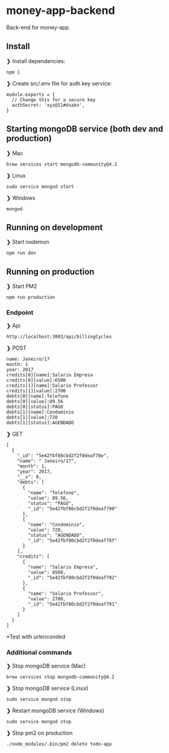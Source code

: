 # money-app-backend
Back-end for money-app.

## Install
❯ Install dependencies:

`npm i`

❯ Create src/.env file for auth key service:

```
module.exports = {
  // Change this for a secure key
  authSecret: 'xyz@11#dsakn',
}
```

## Starting mongoDB service (both dev and production)

❯ Mac

`brew services start mongodb-community@4.2`

❯ Linux

`sudo service mongod start`

❯ Windows

`mongod`

## Running on development

❯ Start nodemon

`npm run dev`

## Running on production

❯ Start PM2

`npm run production`

### Endpoint

❯ Api

```
http://localhost:3003/api/billingCycles
```

❯ POST

```
name: Janeiro/17
month: 1
year: 2017
credits[0][name]:Salario Empresa
credits[0][value]:6500
credits[1][name]:Salario Professor
credits[1][value]:2700
debts[0][name]:Telefone
debts[0][value]:89.56
debts[0][status]:PAGO
debts[1][name]:Condominio
debts[1][value]:720
debts[1][status]:AGENDADO
```

❯ GET

```
[
  {
    "_id": "5e42fbf80cbd2f2f0deaf78e",
    "name": " Janeiro/17",
    "month": 1,
    "year": 2017,
    "__v": 0,
    "debts": [
      {
        "name": "Telefone",
        "value": 89.56,
        "status": "PAGO",
        "_id": "5e42fbf80cbd2f2f0deaf790"
      },
      {
        "name": "Condominio",
        "value": 720,
        "status": "AGENDADO",
        "_id": "5e42fbf80cbd2f2f0deaf78f"
      }
    ],
    "credits": [
      {
        "name": "Salario Empresa",
        "value": 6500,
        "_id": "5e42fbf80cbd2f2f0deaf792"
      },
      {
        "name": "Salario Professor",
        "value": 2700,
        "_id": "5e42fbf80cbd2f2f0deaf791"
      }
    ]
  }
]
```

*Test with urlenconded

### Additional commands
❯ Stop mongoDB service (Mac)

`brew services stop mongodb-community@4.2`

❯ Stop mongoDB service (Linux)

`sudo service mongod stop`

❯ Restart mongoDB service (Windows)

`sudo service mongod stop`

❯ Stop pm2 on production

`./node_modules/.bin/pm2 delete todo-app`
